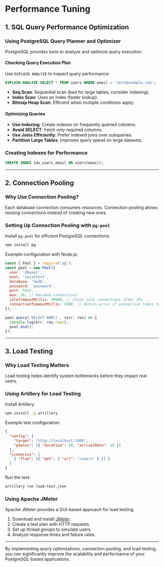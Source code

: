 # Performance Tuning

## 1. SQL Query Performance Optimization

### Using PostgreSQL Query Planner and Optimizer
PostgreSQL provides tools to analyze and optimize query execution.

#### Checking Query Execution Plan
Use `EXPLAIN ANALYZE` to inspect query performance:
```sql
EXPLAIN ANALYZE SELECT * FROM users WHERE email = 'test@example.com';
```
- **Seq Scan**: Sequential scan (bad for large tables, consider indexing).
- **Index Scan**: Uses an index (faster lookup).
- **Bitmap Heap Scan**: Efficient when multiple conditions apply.

#### Optimizing Queries
- **Use Indexing**: Create indexes on frequently queried columns.
- **Avoid SELECT**: Fetch only required columns.
- **Use Joins Efficiently**: Prefer indexed joins over subqueries.
- **Partition Large Tables**: Improves query speed on large datasets.

### Creating Indexes for Performance
```sql
CREATE INDEX idx_users_email ON users(email);
```

---

## 2. Connection Pooling

### Why Use Connection Pooling?
Each database connection consumes resources. Connection pooling allows reusing connections instead of creating new ones.

### Setting Up Connection Pooling with `pg-pool`
Install `pg-pool` for efficient PostgreSQL connections:
```sh
npm install pg
```

Example configuration with Node.js:
```javascript
const { Pool } = require('pg');
const pool = new Pool({
  user: 'dbuser',
  host: 'localhost',
  database: 'mydb',
  password: 'password',
  port: 5432,
  max: 20, // Maximum connections
  idleTimeoutMillis: 30000, // Close idle connections after 30s
  connectionTimeoutMillis: 2000, // Return error if connection takes too long
});

pool.query('SELECT NOW()', (err, res) => {
  console.log(err, res.rows);
  pool.end();
});
```

---

## 3. Load Testing

### Why Load Testing Matters
Load testing helps identify system bottlenecks before they impact real users.

### Using Artillery for Load Testing
Install Artillery:
```sh
npm install -g artillery
```

Example test configuration:
```json
{
  "config": {
    "target": "http://localhost:3000",
    "phases": [{ "duration": 60, "arrivalRate": 10 }]
  },
  "scenarios": [
    { "flow": [{ "get": { "url": "/users" } }] }
  ]
}
```
Run the test:
```sh
artillery run load-test.json
```

### Using Apache JMeter
Apache JMeter provides a GUI-based approach for load testing.

1. Download and install [JMeter](https://jmeter.apache.org/).
2. Create a test plan with HTTP requests.
3. Set up thread groups to simulate users.
4. Analyze response times and failure rates.

---

By implementing query optimizations, connection pooling, and load testing, you can significantly improve the scalability and performance of your PostgreSQL-based applications.
